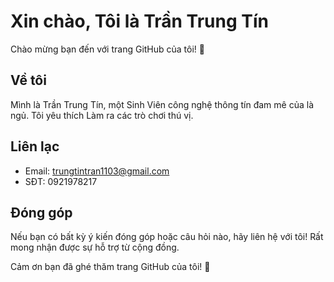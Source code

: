 # Xin chào, Tôi là Trần Trung Tín

Chào mừng bạn đến với trang GitHub của tôi! 🎉

## Về tôi

Mình là Trần Trung Tín, một Sinh Viên công nghệ thông tín đam mê của là ngủ. Tôi yêu thích Làm ra các trò chơi thú vị.

## Liên lạc

- Email: trungtintran1103@gmail.com
- SĐT: 0921978217

## Đóng góp

Nếu bạn có bất kỳ ý kiến đóng góp hoặc câu hỏi nào, hãy liên hệ với tôi! Rất mong nhận được sự hỗ trợ từ cộng đồng.

Cảm ơn bạn đã ghé thăm trang GitHub của tôi! 🚀
